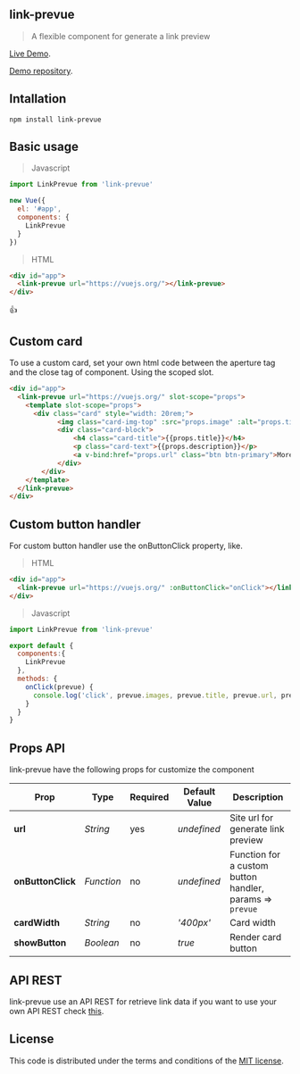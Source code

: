 ## link-prevue

> A flexible component for generate a link preview

[Live Demo](https://link-prevue.herokuapp.com/).

[Demo repository](https://github.com/nivaldomartinez/link-prevue-demo).

## Intallation
```
npm install link-prevue
```

## Basic usage

> Javascript

```javascript
import LinkPrevue from 'link-prevue'

new Vue({
  el: '#app',
  components: {
    LinkPrevue
  }
})
```
> HTML

```html
<div id="app">
  <link-prevue url="https://vuejs.org/"></link-prevue>
</div>
```

:+1:

## Custom card

To use a custom card, set your own html code between the aperture tag and the close tag of component. Using the scoped slot.

```html
<div id="app">
  <link-prevue url="https://vuejs.org/" slot-scope="props">
    <template slot-scope="props">
      <div class="card" style="width: 20rem;">
            <img class="card-img-top" :src="props.image" :alt="props.title">
            <div class="card-block">
                <h4 class="card-title">{{props.title}}</h4>
                <p class="card-text">{{props.description}}</p>
                <a v-bind:href="props.url" class="btn btn-primary">More</a>
            </div>
        </div>
    </template>
  </link-prevue>
</div>
```
## Custom button handler

For custom button handler use the onButtonClick property, like.

> HTML

```html
<div id="app">
  <link-prevue url="https://vuejs.org/" :onButtonClick="onClick"></link-prevue>
</div>

```

> Javascript

```javascript
import LinkPrevue from 'link-prevue'

export default {
  components:{
    LinkPrevue
  },
  methods: {
    onClick(prevue) {
      console.log('click', prevue.images, prevue.title, prevue.url, prevue.description)
    }
  }
}
```

## Props API

link-prevue have the following props for customize the component

 Prop                 | Type       | Required | Default Value  | Description
--------------------- | ---------- | -------- | -------------  | -----------
**url**               | _String_   | yes      | _undefined_    | Site url for generate link preview
**onButtonClick**     | _Function_ | no       | _undefined_    | Function for a custom button handler, params => `prevue`
**cardWidth**         | _String_   | no       | _'400px'_      | Card width
**showButton**        | _Boolean_  | no       | _true_         | Render card button


## API REST

link-prevue use an API REST for retrieve link data if you want to use your own API REST check [this](https://github.com/nivaldomartinez/link-preview-api).
## License

This code is distributed under the terms and conditions of the [MIT license](https://opensource.org/licenses/MIT).
